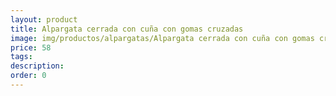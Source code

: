 ```yaml
---
layout: product
title: Alpargata cerrada con cuña con gomas cruzadas 
image: img/productos/alpargatas/Alpargata cerrada con cuña con gomas cruzadas =58.webp
price: 58
tags: 
description: 
order: 0
---
```

